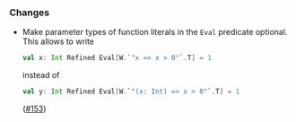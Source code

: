 ### Changes

* Make parameter types of function literals in the `Eval` predicate
  optional. This allows to write
  ```scala
  val x: Int Refined Eval[W.`"x => x > 0"`.T] = 1
  ```
  instead of
  ```scala
  val y: Int Refined Eval[W.`"(x: Int) => x > 0"`.T] = 1
  ```
  ([#153])

[#153]: https://github.com/fthomas/refined/pull/153
